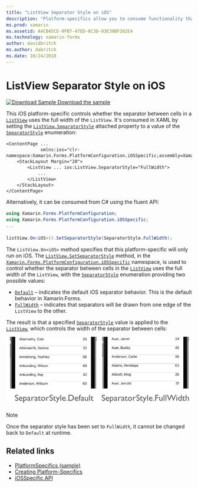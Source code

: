 ```yaml
---
title: "ListView Separator Style on iOS"
description: "Platform-specifics allow you to consume functionality that's only available on a specific platform, without implementing custom renderers or effects. This article explains how to consume the iOS platform-specific that controls whether the separator between cells in a ListView uses the full width of the ListView."
ms.prod: xamarin
ms.assetid: A4CB45CE-9FB7-47ED-8C3D-93E39BF282E4
ms.technology: xamarin-forms
author: davidbritch
ms.author: dabritch
ms.date: 10/24/2018
---
```


# ListView Separator Style on iOS

[![Download Sample](~/media/shared/download.png) Download the sample](https://developer.xamarin.com/samples/xamarin-forms/userinterface/platformspecifics/)

This iOS platform-specific controls whether the separator between cells in a [`ListView`](xref:Xamarin.Forms.ListView) uses the full width of the `ListView`. It's consumed in XAML by setting the [`ListView.SeparatorStyle`](xref:Xamarin.Forms.PlatformConfiguration.iOSSpecific.ListView.SeparatorStyleProperty) attached property to a value of the [`SeparatorStyle`](xref:Xamarin.Forms.PlatformConfiguration.iOSSpecific.SeparatorStyle) enumeration:

```xaml
<ContentPage ...
             xmlns:ios="clr-namespace:Xamarin.Forms.PlatformConfiguration.iOSSpecific;assembly=Xamarin.Forms.Core">
    <StackLayout Margin="20">
        <ListView ... ios:ListView.SeparatorStyle="FullWidth">
            ...
        </ListView>
    </StackLayout>
</ContentPage>
```

Alternatively, it can be consumed from C# using the fluent API:

```csharp
using Xamarin.Forms.PlatformConfiguration;
using Xamarin.Forms.PlatformConfiguration.iOSSpecific;
...

listView.On<iOS>().SetSeparatorStyle(SeparatorStyle.FullWidth);
```

The `ListView.On<iOS>` method specifies that this platform-specific will only run on iOS. The [`ListView.SetSeparatorStyle`](xref:Xamarin.Forms.PlatformConfiguration.iOSSpecific.ListView.SetSeparatorStyle(Xamarin.Forms.IPlatformElementConfiguration{Xamarin.Forms.PlatformConfiguration.iOS,Xamarin.Forms.ListView},Xamarin.Forms.PlatformConfiguration.iOSSpecific.SeparatorStyle)) method, in the [`Xamarin.Forms.PlatformConfiguration.iOSSpecific`](xref:Xamarin.Forms.PlatformConfiguration.iOSSpecific) namespace, is used to control whether the separator between cells in the [`ListView`](xref:Xamarin.Forms.ListView) uses the full width of the `ListView`, with the [`SeparatorStyle`](xref:Xamarin.Forms.PlatformConfiguration.iOSSpecific.SeparatorStyle) enumeration providing two possible values:

- [`Default`](xref:Xamarin.Forms.PlatformConfiguration.iOSSpecific.SeparatorStyle.Default) – indicates the default iOS separator behavior. This is the default behavior in Xamarin.Forms.
- [`FullWidth`](xref:Xamarin.Forms.PlatformConfiguration.iOSSpecific.SeparatorStyle.FullWidth) – indicates that separators will be drawn from one edge of the `ListView` to the other.

The result is that a specified [`SeparatorStyle`](xref:Xamarin.Forms.PlatformConfiguration.iOSSpecific.SeparatorStyle) value is applied to the [`ListView`](xref:Xamarin.Forms.ListView), which controls the width of the separator between cells:

![](listview-separator-style-images/listview-separatorstyle.png "ListView SeparatorStyle Platform-Specific")

> [!NOTE]
> Once the separator style has been set to `FullWidth`, it cannot be changed back to `Default` at runtime.

## Related links

- [PlatformSpecifics (sample)](https://developer.xamarin.com/samples/xamarin-forms/userinterface/platformspecifics/)
- [Creating Platform-Specifics](~/xamarin-forms/platform/platform-specifics/index.md#creating-platform-specifics)
- [iOSSpecific API](xref:Xamarin.Forms.PlatformConfiguration.iOSSpecific)
